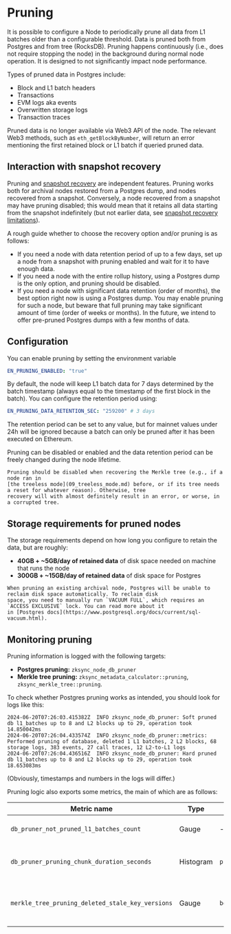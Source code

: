 # Pruning

It is possible to configure a Node to periodically prune all data from L1 batches older than a configurable threshold.
Data is pruned both from Postgres and from tree (RocksDB). Pruning happens continuously (i.e., does not require stopping
the node) in the background during normal node operation. It is designed to not significantly impact node performance.

Types of pruned data in Postgres include:

- Block and L1 batch headers
- Transactions
- EVM logs aka events
- Overwritten storage logs
- Transaction traces

Pruned data is no longer available via Web3 API of the node. The relevant Web3 methods, such as `eth_getBlockByNumber`,
will return an error mentioning the first retained block or L1 batch if queried pruned data.

## Interaction with snapshot recovery

Pruning and [snapshot recovery](07_snapshots_recovery.md) are independent features. Pruning works both for archival
nodes restored from a Postgres dump, and nodes recovered from a snapshot. Conversely, a node recovered from a snapshot
may have pruning disabled; this would mean that it retains all data starting from the snapshot indefinitely (but not
earlier data, see [snapshot recovery limitations](07_snapshots_recovery.md#current-limitations)).

A rough guide whether to choose the recovery option and/or pruning is as follows:

- If you need a node with data retention period of up to a few days, set up a node from a snapshot with pruning enabled
  and wait for it to have enough data.
- If you need a node with the entire rollup history, using a Postgres dump is the only option, and pruning should be
  disabled.
- If you need a node with significant data retention (order of months), the best option right now is using a Postgres
  dump. You may enable pruning for such a node, but beware that full pruning may take significant amount of time (order
  of weeks or months). In the future, we intend to offer pre-pruned Postgres dumps with a few months of data.

## Configuration

You can enable pruning by setting the environment variable

```yaml
EN_PRUNING_ENABLED: "true"
```

By default, the node will keep L1 batch data for 7 days determined by the batch timestamp (always equal to the timestamp
of the first block in the batch). You can configure the retention period using:

```yaml
EN_PRUNING_DATA_RETENTION_SEC: "259200" # 3 days
```

The retention period can be set to any value, but for mainnet values under 24h will be ignored because a batch can only
be pruned after it has been executed on Ethereum.

Pruning can be disabled or enabled and the data retention period can be freely changed during the node lifetime.

```admonish warning
Pruning should be disabled when recovering the Merkle tree (e.g., if a node ran in
[the treeless mode](09_treeless_mode.md) before, or if its tree needs a reset for whatever reason). Otherwise, tree
recovery will with almost definitely result in an error, or worse, in a corrupted tree.
```

## Storage requirements for pruned nodes

The storage requirements depend on how long you configure to retain the data, but are roughly:

- **40GB + ~5GB/day of retained data** of disk space needed on machine that runs the node
- **300GB + ~15GB/day of retained data** of disk space for Postgres

```admonish note
When pruning an existing archival node, Postgres will be unable to reclaim disk space automatically. To reclaim disk
space, you need to manually run `VACUUM FULL`, which requires an `ACCESS EXCLUSIVE` lock. You can read more about it
in [Postgres docs](https://www.postgresql.org/docs/current/sql-vacuum.html).
```

## Monitoring pruning

Pruning information is logged with the following targets:

- **Postgres pruning:** `zksync_node_db_pruner`
- **Merkle tree pruning:** `zksync_metadata_calculator::pruning`, `zksync_merkle_tree::pruning`.

To check whether Postgres pruning works as intended, you should look for logs like this:

```text
2024-06-20T07:26:03.415382Z  INFO zksync_node_db_pruner: Soft pruned db l1_batches up to 8 and L2 blocks up to 29, operation took 14.850042ms
2024-06-20T07:26:04.433574Z  INFO zksync_node_db_pruner::metrics: Performed pruning of database, deleted 1 L1 batches, 2 L2 blocks, 68 storage logs, 383 events, 27 call traces, 12 L2-to-L1 logs
2024-06-20T07:26:04.436516Z  INFO zksync_node_db_pruner: Hard pruned db l1_batches up to 8 and L2 blocks up to 29, operation took 18.653083ms
```

(Obviously, timestamps and numbers in the logs will differ.)

Pruning logic also exports some metrics, the main of which are as follows:

| Metric name                                      | Type      | Labels       | Description                                         |
| ------------------------------------------------ | --------- | ------------ | --------------------------------------------------- |
| `db_pruner_not_pruned_l1_batches_count`          | Gauge     | -            | Number of retained L1 batches                       |
| `db_pruner_pruning_chunk_duration_seconds`       | Histogram | `prune_type` | Latency of a single pruning iteration               |
| `merkle_tree_pruning_deleted_stale_key_versions` | Gauge     | `bound`      | Versions (= L1 batches) pruned from the Merkle tree |
